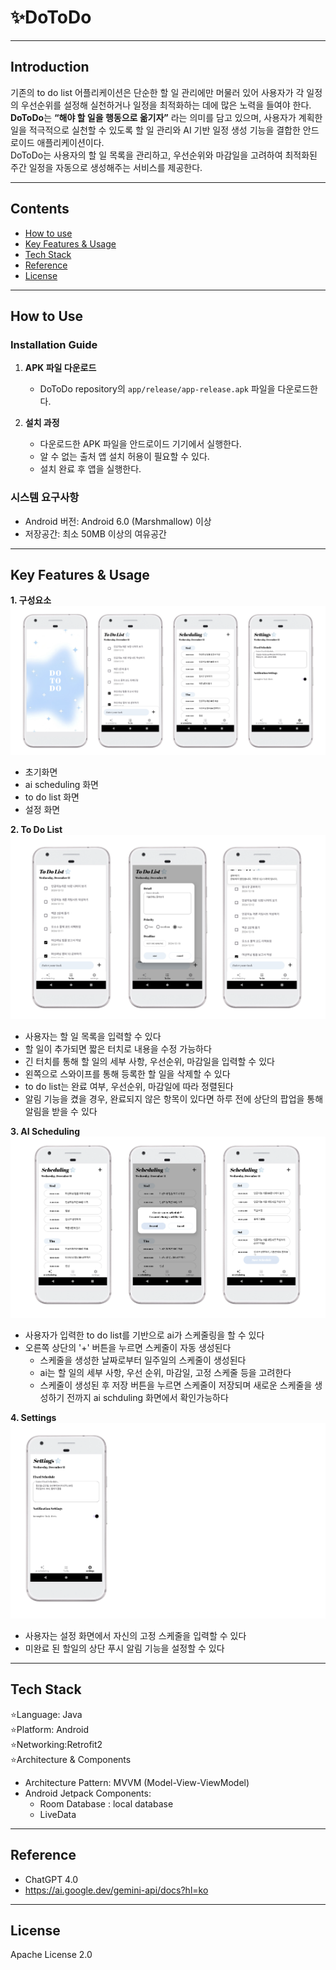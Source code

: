 # ✨DoToDo
---
## Introduction
 기존의 to do list 어플리케이션은 단순한 할 일 관리에만 머물러 있어 사용자가 각 일정의 우선순위를 설정해 실천하거나 일정을 최적화하는 데에 많은 노력을 들여야 한다.<br/>
**DoToDo**는 **“해야 할 일을 행동으로 옮기자”** 라는 의미를 담고 있으며, 사용자가 계획한 일을 적극적으로 실천할 수 있도록 할 일 관리와 AI 기반 일정 생성 기능을 결합한 안드로이드 애플리케이션이다.<br/>
DoToDo는 사용자의 할 일 목록을 관리하고, 우선순위와 마감일을 고려하여 최적화된 주간 일정을 자동으로 생성해주는 서비스를 제공한다.<br/>

---
## Contents
- [How to use](#How-to-use)
- [Key Features & Usage](https://github.com/szoyoung/DoToDo/tree/main?tab=readme-ov-file#key-features--usage)
- [Tech Stack](#Tech-Stack)
- [Reference](#Reference)
- [License](#License)

---
## How to Use

### Installation Guide
1. **APK 파일 다운로드**
   - DoToDo repository의 `app/release/app-release.apk` 파일을 다운로드한다.

2. **설치 과정**
   - 다운로드한 APK 파일을 안드로이드 기기에서 실행한다.
   - 알 수 없는 출처 앱 설치 허용이 필요할 수 있다.
   - 설치 완료 후 앱을 실행한다.
  
### 시스템 요구사항
- Android 버전: Android 6.0 (Marshmallow) 이상
- 저장공간: 최소 50MB 이상의 여유공간
---
## Key Features & Usage
**1. 구성요소**
   ![dotodo5](https://github.com/szoyoung/DoToDo/blob/main/image/dotodo5.png)
   - 초기화면
   - ai scheduling 화면
   - to do list 화면
   - 설정 화면

**2. To Do List**
   ![dotodo3](https://github.com/szoyoung/DoToDo/blob/main/image/dotodo3.png)
   - 사용자는 할 일 목록을 입력할 수 있다
   - 할 일이 추가되면 짧은 터치로 내용을 수정 가능하다
   - 긴 터치를 통해 할 일의 세부 사항, 우선순위, 마감일을 입력할 수 있다
   - 왼쪽으로 스와이프를 통해 등록한 할 일을 삭제할 수 있다
   - to do list는 완료 여부, 우선순위, 마감일에 따라 정렬된다
   - 알림 기능을 켰을 경우, 완료되지 않은 항목이 있다면 하루 전에 상단의 팝업을 통해 알림을 받을 수 있다

**3. AI Scheduling**
   ![dotodo4](https://github.com/szoyoung/DoToDo/blob/main/image/dotodo4.png)
   - 사용자가 입력한 to do list를 기반으로 ai가 스케줄링을 할 수 있다
   - 오른쪽 상단의 '+' 버튼을 누르면 스케줄이 자동 생성된다
     - 스케줄을 생성한 날짜로부터 일주일의 스케줄이 생성된다
     - ai는 할 일의 세부 사항, 우선 순위, 마감일, 고정 스케줄 등을 고려한다
     - 스케줄이 생성된 후 저장 버튼을 누르면 스케줄이 저장되며 새로운 스케줄을 생성하기 전까지 ai schduling 화면에서 확인가능하다
    
**4. Settings**
   ![dotodo6](https://github.com/szoyoung/DoToDo/blob/main/image/dotodo6.png)
   - 사용자는 설정 화면에서 자신의 고정 스케줄을 입력할 수 있다
   - 미완료 된 할일의 상단 푸시 알림 기능을 설정할 수 있다
---
## Tech Stack
⭐️Language: Java<br/>
⭐️Platform: Android<br/>
⭐️Networking:Retrofit2<br/>
⭐️Architecture & Components<br/>
   - Architecture Pattern: MVVM (Model-View-ViewModel)
   - Android Jetpack Components:
     - Room Database : local database
     - LiveData
---
## Reference
- ChatGPT 4.0
- <https://ai.google.dev/gemini-api/docs?hl=ko>
---
## License
Apache License 2.0
